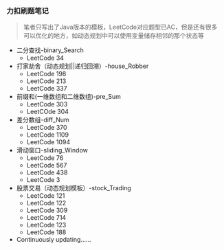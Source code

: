 ### 力扣刷题笔记
> 笔者只写出了Java版本的模板，LeetCode对应题型已AC，但是还有很多可以优化的地方，如动态规划中可以使用变量储存相邻的那个状态等
- 二分查找-binary_Search
  - LeetCode 34
- 打家劫舍（动态规划||递归回溯）-house_Robber
  - LeetCode 198
  - LeetCode 213
  - LeetCode 337
- 前缀和(一维数组和二维数组)-pre_Sum
  - LeetCode 303
  - LeetCOde 304
- 差分数组-diff_Num
  - LeetCode 370
  - LeetCode 1109
  - LeetCode 1094
- 滑动窗口-sliding_Window
  - LeetCode 76
  - LeetCode 567
  - LeetCode 438
  - LeetCode 3
- 股票交易（动态规划模板）-stock_Trading
  - LeetCode 121
  - LeetCode 122
  - LeetCode 309
  - LeetCode 714
  - LeetCode 123
  - LeetCode 188
- Continuously updating......

